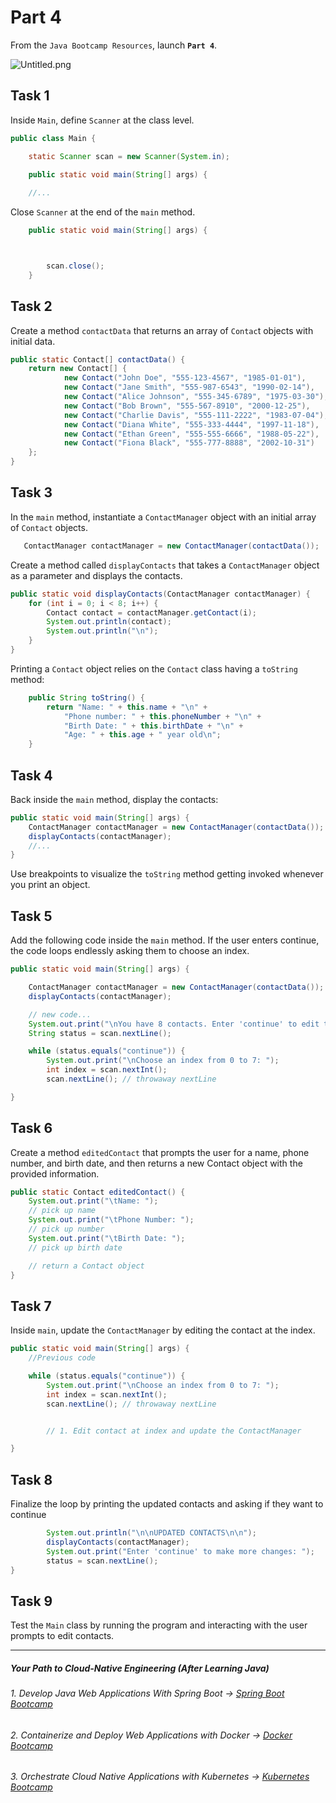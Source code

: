 # Part 4

From the `Java Bootcamp Resources`, launch **`Part 4`**.

![Untitled.png](https://img-c.udemycdn.com/redactor/raw/article_lecture/2025-01-03_22-50-29-bc4cfcd156e2941d3c1b949cc4ce710a.png)

## Task 1

Inside `Main`, define `Scanner` at the class level.
```java
public class Main {

    static Scanner scan = new Scanner(System.in);

    public static void main(String[] args) {
    
    //... 

```

Close `Scanner` at the end of the `main` method.
```java
    public static void main(String[] args) {



        scan.close();
    }
```
    

## Task 2

Create a method `contactData` that returns an array of `Contac`t objects with initial data.

```java
public static Contact[] contactData() {
    return new Contact[] {
            new Contact("John Doe", "555-123-4567", "1985-01-01"),
            new Contact("Jane Smith", "555-987-6543", "1990-02-14"),
            new Contact("Alice Johnson", "555-345-6789", "1975-03-30"),
            new Contact("Bob Brown", "555-567-8910", "2000-12-25"),
            new Contact("Charlie Davis", "555-111-2222", "1983-07-04"),
            new Contact("Diana White", "555-333-4444", "1997-11-18"),
            new Contact("Ethan Green", "555-555-6666", "1988-05-22"),
            new Contact("Fiona Black", "555-777-8888", "2002-10-31")
    };
}
```

## Task 3

In the `main` method, instantiate a `ContactManager` object with an initial array of `Contact` objects.

```java
   ContactManager contactManager = new ContactManager(contactData());
```

Create a method called `displayContacts` that takes a `ContactManager` object as a parameter and displays the contacts.

```java
public static void displayContacts(ContactManager contactManager) {
    for (int i = 0; i < 8; i++) {
        Contact contact = contactManager.getContact(i);
        System.out.println(contact);
        System.out.println("\n");
    }
}
```

Printing a `Contact` object relies on the `Contact` class having a `toString` method:
```java
    public String toString() {
        return "Name: " + this.name + "\n" +
            "Phone number: " + this.phoneNumber + "\n" +
            "Birth Date: " + this.birthDate + "\n" +
            "Age: " + this.age + " year old\n";
    }
```

## Task 4

Back inside the `main` method, display the contacts:

```java
public static void main(String[] args) {
    ContactManager contactManager = new ContactManager(contactData());
    displayContacts(contactManager);
    //...
}
```
Use breakpoints to visualize the `toString` method getting invoked whenever you print an object.


## Task 5

Add the following code inside the `main` method. If the user enters continue, the code loops endlessly asking them to choose an index.
```java
public static void main(String[] args) {

    ContactManager contactManager = new ContactManager(contactData());
    displayContacts(contactManager);

    // new code...
    System.out.print("\nYou have 8 contacts. Enter 'continue' to edit them: ");
    String status = scan.nextLine();

    while (status.equals("continue")) {
        System.out.print("\nChoose an index from 0 to 7: ");
        int index = scan.nextInt();
        scan.nextLine(); // throwaway nextLine

}
```
## Task 6

Create a method `editedContact` that prompts the user for a name, phone number, and birth date, and then returns a new Contact object with the provided information.

```java
public static Contact editedContact() {
    System.out.print("\tName: ");
    // pick up name
    System.out.print("\tPhone Number: ");
    // pick up number
    System.out.print("\tBirth Date: ");
    // pick up birth date

    // return a Contact object
}
```

## Task 7

Inside `main`, update the `ContactManager` by editing the contact at the index.
```java
public static void main(String[] args) {
    //Previous code

    while (status.equals("continue")) {
        System.out.print("\nChoose an index from 0 to 7: ");
        int index = scan.nextInt();
        scan.nextLine(); // throwaway nextLine        


        // 1. Edit contact at index and update the ContactManager

}
```

## Task 8

Finalize the loop by printing the updated contacts and asking if they want to continue


```java
        System.out.println("\n\nUPDATED CONTACTS\n\n");
        displayContacts(contactManager);
        System.out.print("Enter 'continue' to make more changes: ");
        status = scan.nextLine();
}
```

## Task 9


Test the `Main` class by running the program and interacting with the user prompts to edit contacts.



----------

##### Your Path to Cloud-Native Engineering (After Learning Java)
###### 1. Develop Java Web Applications With Spring Boot → [Spring Boot Bootcamp](https://www.udemy.com/course/the-complete-spring-boot-development-bootcamp/?couponCode=SPRING_BOOTCAMP)
###### 2. Containerize and Deploy Web Applications with Docker → [Docker Bootcamp](https://www.udemy.com/course/docker-bootcamp-conquer-docker-with-real-world-projects/?couponCode=DOCKER_BOOTCAMP)
###### 3. Orchestrate Cloud Native Applications with Kubernetes → [Kubernetes Bootcamp](https://kubernetestraining.io/)
